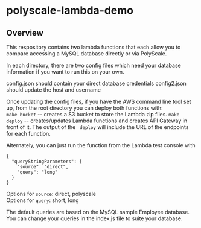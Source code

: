 # polyscale-lambda-demo

## Overview
This respository contains two lambda functions that each allow you to compare accessing a MySQL database directly or via PolyScale.

In each directory, there are two config files which need your database information if you want to run this on your own.

config.json should contain your direct database credentials
config2.json should update the host and username

Once updating the config files, if you have the AWS command line tool set up, from the root directory you can deploy both functions with:  
`make bucket` -- creates a S3 bucket to store the Lambda zip files. 
`make deploy` -- creates/updates Lambda functions and creates API Gateway in front of it. 
The output of the ` deploy` will include the URL of the endpoints for each function. 

Alternately, you can just run the function from the Lambda test console with  
```
{
  "queryStringParameters": {
    "source": "direct",
    "query": "long"
  }
}
```  

Options for `source`: direct, polyscale  
Options for `query`: short, long  

The default queries are based on the MySQL sample Employee database. You can change your queries in the index.js file to suite your database.
